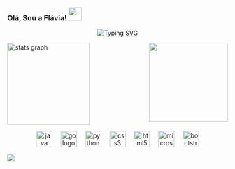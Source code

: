 
### Olá, Sou a Flávia!     <img src="https://raw.githubusercontent.com/kaueMarques/kaueMarques/master/hi.gif" width="30px">
<p align="center">
  <a href="https://git.io/typing-svg"><img src="https://readme-typing-svg.herokuapp.com?duration=2500&color=BD2991&center=falso&vCenter=falso&width=450&lines=Desenvolvedora+Back-End" alt="Typing SVG" /></a>
</p>

<p align="left">
  <img align="right" height="180" src="https://i.pinimg.com/736x/60/f8/e6/60f8e623cf847f676bcace6743506b0e.jpg"  />
</p>

<div align="left">
   <img src="https://github-readme-stats.vercel.app/api?username=FlaviaCavalcanti&hide_title=false&hide_rank=false&show_icons=false&include_all_commits=true&count_private=true&disable_animations=false&theme=midnight-purple&locale=en&hide_border=false&order=1" height="188" alt="stats graph"  />
 </p>
 
 <div>
<div align="center">
  <img src="https://skillicons.dev/icons?i=java" height="37" alt="java logo"  />
  <img width="11" />
  <img src="https://cdn.jsdelivr.net/gh/devicons/devicon/icons/go/go-original.svg" height="37" alt="go logo"  />
  <img width="11" />
  <img src="https://skillicons.dev/icons?i=py" height="37" alt="python logo"  />
  <img width="11" />
  <img src="https://cdn.jsdelivr.net/gh/devicons/devicon/icons/css3/css3-original.svg" height="37" alt="css3 logo"  />
  <img width="11" />
  <img src="https://cdn.jsdelivr.net/gh/devicons/devicon/icons/html5/html5-original.svg" height="37" alt="html5 logo"  />
  <img width="11" />
  <img src="https://cdn.jsdelivr.net/gh/devicons/devicon/icons/microsoftsqlserver/microsoftsqlserver-plain.svg" height="37" alt="microsoftsqlserver logo"  />
  <img width="11" />
  <img src="https://cdn.jsdelivr.net/gh/devicons/devicon/icons/bootstrap/bootstrap-original.svg" height="37" alt="bootstrap logo"  />
</div>
<div>
<p align="center">

<a href="https://www.linkedin.com/in/fl%C3%A1via-cavalcanti-7993aa234" target="_blank"><img src="https://img.shields.io/badge/-LinkedIn-%230077B5?style=for-the-badge&logo=linkedin&logoColor=white" target="_blank"></a> 


  </div>
  </p>
